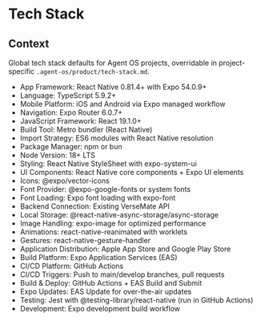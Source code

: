 # Tech Stack

## Context

Global tech stack defaults for Agent OS projects, overridable in project-specific `.agent-os/product/tech-stack.md`.

- App Framework: React Native 0.81.4+ with Expo 54.0.9+
- Language: TypeScript 5.9.2+
- Mobile Platform: iOS and Android via Expo managed workflow
- Navigation: Expo Router 6.0.7+
- JavaScript Framework: React 19.1.0+
- Build Tool: Metro bundler (React Native)
- Import Strategy: ES6 modules with React Native resolution
- Package Manager: npm or bun
- Node Version: 18+ LTS
- Styling: React Native StyleSheet with expo-system-ui
- UI Components: React Native core components + Expo UI elements
- Icons: @expo/vector-icons
- Font Provider: @expo-google-fonts or system fonts
- Font Loading: Expo font loading with expo-font
- Backend Connection: Existing VerseMate API
- Local Storage: @react-native-async-storage/async-storage
- Image Handling: expo-image for optimized performance
- Animations: react-native-reanimated with worklets
- Gestures: react-native-gesture-handler
- Application Distribution: Apple App Store and Google Play Store
- Build Platform: Expo Application Services (EAS)
- CI/CD Platform: GitHub Actions
- CI/CD Triggers: Push to main/develop branches, pull requests
- Build & Deploy: GitHub Actions + EAS Build and Submit
- Expo Updates: EAS Update for over-the-air updates
- Testing: Jest with @testing-library/react-native (run in GitHub Actions)
- Development: Expo development build workflow
